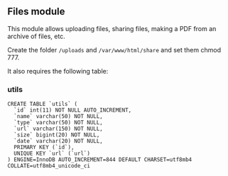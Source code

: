 ## Files module

This module allows uploading files, sharing files, making a PDF from an archive of files, etc.

Create the folder `/uploads` and `/var/www/html/share` and set them chmod 777.

It also requires the following table:

### utils
```
CREATE TABLE `utils` (
  `id` int(11) NOT NULL AUTO_INCREMENT,
  `name` varchar(50) NOT NULL,
  `type` varchar(50) NOT NULL,
  `url` varchar(150) NOT NULL,
  `size` bigint(20) NOT NULL,
  `date` varchar(20) NOT NULL,
  PRIMARY KEY (`id`),
  UNIQUE KEY `url` (`url`)
) ENGINE=InnoDB AUTO_INCREMENT=844 DEFAULT CHARSET=utf8mb4 COLLATE=utf8mb4_unicode_ci
```
